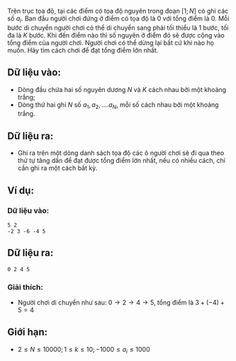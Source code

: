 Trên trục tọa độ, tại các điểm có tọa độ nguyên trong đoạn $[1;N]$ có ghi các số $a_i$. Ban đầu người chơi đứng ở điểm có tọa độ là $0$ với tổng điểm là $0$. Mỗi bước di chuyển người chơi có thể di chuyển sang phải tối thiểu là $1$ bước, tối đa là $K$ bước. Khi đến điểm nào thì số nguyên ở điểm đó sẽ được cộng vào tổng điểm của người chơi. Người chơi có thể dừng lại bất cứ khi nào họ muốn. Hãy tìm cách chơi để đạt tổng điểm lớn nhất.

## Dữ liệu vào:
- Dòng đầu chứa hai số nguyên dương $N$ và $K$ cách nhau bởi một khoảng trắng;
- Dòng thứ hai ghi $N$ số $a_1, a_2, \ldots. a_N$, mỗi số cách nhau bởi một khoảng trắng.

## Dữ liệu ra:
- Ghi ra trên một dòng danh sách tọa độ các ô người chơi sẽ đi qua theo thứ tự tăng dần để đạt được tổng điểm lớn nhất, nếu có nhiều cách, chỉ cần ghi ra một cách bất kỳ.

## Ví dụ:
### Dữ liệu vào:
```
5 2
-2 3 -6 -4 5
```

## Dữ liệu ra:
```
0 2 4 5
```

### Giải thích:
- Người chơi di chuyển như sau: $0→2→4→5$, tổng điểm là $3 + (-4) + 5 = 4$

## Giới hạn:
- $2 ≤ N ≤ 10000; 1 ≤ k ≤ 10;  -1000 ≤ a_i ≤ 1000$